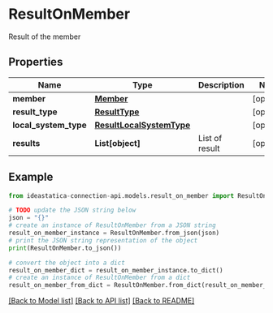 # ResultOnMember

Result of the member

## Properties

Name | Type | Description | Notes
------------ | ------------- | ------------- | -------------
**member** | [**Member**](Member.md) |  | [optional] 
**result_type** | [**ResultType**](ResultType.md) |  | [optional] 
**local_system_type** | [**ResultLocalSystemType**](ResultLocalSystemType.md) |  | [optional] 
**results** | **List[object]** | List of result | [optional] 

## Example

```python
from ideastatica-connection-api.models.result_on_member import ResultOnMember

# TODO update the JSON string below
json = "{}"
# create an instance of ResultOnMember from a JSON string
result_on_member_instance = ResultOnMember.from_json(json)
# print the JSON string representation of the object
print(ResultOnMember.to_json())

# convert the object into a dict
result_on_member_dict = result_on_member_instance.to_dict()
# create an instance of ResultOnMember from a dict
result_on_member_from_dict = ResultOnMember.from_dict(result_on_member_dict)
```
[[Back to Model list]](../README.md#documentation-for-models) [[Back to API list]](../README.md#documentation-for-api-endpoints) [[Back to README]](../README.md)


